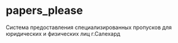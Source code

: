 # papers_please
Система предоставления специализированных пропусков для юридических и физических лиц г.Салехард
